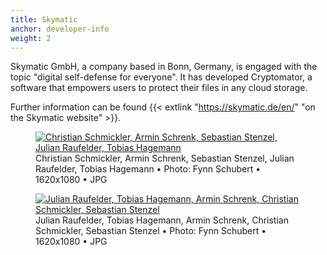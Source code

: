 ```yaml
---
title: Skymatic
anchor: developer-info
weight: 2
---
```

Skymatic GmbH, a company based in Bonn, Germany, is engaged with the topic "digital self-defense for everyone". It has developed Cryptomator, a software that empowers users to protect their files in any cloud storage.

Further information can be found {{< extlink "https://skymatic.de/en/" "on the Skymatic website" >}}.

<div class="flex flex-wrap -mx-3">
  <div class="w-full px-3 lg:w-1/2">
    <figure class="white-box text-center p-2">
      <a href="/presskit/skymatic-team-1.jpg"><img class="inline-block m-remover lazyload" data-src="/presskit/skymatic-team-1.jpg" alt="Christian Schmickler, Armin Schrenk, Sebastian Stenzel, Julian Raufelder, Tobias Hagemann"/></a>
      <figcaption>Christian Schmickler, Armin Schrenk, Sebastian Stenzel, Julian Raufelder, Tobias Hagemann • Photo: Fynn Schubert • 1620x1080 • JPG</figcaption>
    </figure>
  </div>
  <div class="w-full px-3 lg:w-1/2">
    <figure class="white-box text-center p-2">
      <a href="/presskit/skymatic-team-2.jpg"><img class="inline-block m-remover lazyload" data-src="/presskit/skymatic-team-2.jpg" alt="Julian Raufelder, Tobias Hagemann, Armin Schrenk, Christian Schmickler, Sebastian Stenzel"/></a>
      <figcaption>Julian Raufelder, Tobias Hagemann, Armin Schrenk, Christian Schmickler, Sebastian Stenzel • Photo: Fynn Schubert • 1620x1080 • JPG</figcaption>
    </figure>
  </div>
</div>
